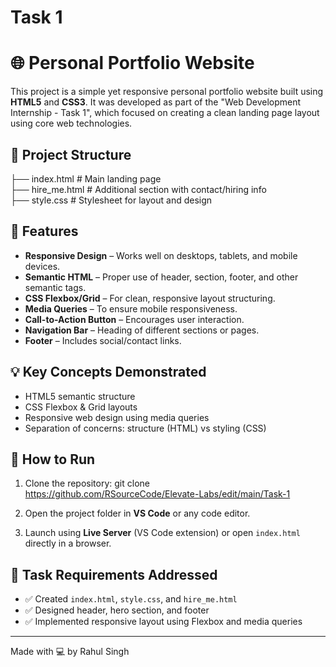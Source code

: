 # Task 1

# 🌐 Personal Portfolio Website

This project is a simple yet responsive personal portfolio website built using **HTML5** and **CSS3**. It was developed as part of the "Web Development Internship - Task 1", which focused on creating a clean landing page layout using core web technologies.

## 📁 Project Structure

├── index.html # Main landing page  
├── hire_me.html # Additional section with contact/hiring info  
├── style.css # Stylesheet for layout and design  


## 🎯 Features

- **Responsive Design** – Works well on desktops, tablets, and mobile devices.
- **Semantic HTML** – Proper use of header, section, footer, and other semantic tags.
- **CSS Flexbox/Grid** – For clean, responsive layout structuring.
- **Media Queries** – To ensure mobile responsiveness.
- **Call-to-Action Button** – Encourages user interaction.
- **Navigation Bar** – Heading of different sections or pages.
- **Footer** – Includes social/contact links.

## 💡 Key Concepts Demonstrated

- HTML5 semantic structure
- CSS Flexbox & Grid layouts
- Responsive web design using media queries
- Separation of concerns: structure (HTML) vs styling (CSS)

## 🚀 How to Run

1. Clone the repository:
git clone https://github.com/RSourceCode/Elevate-Labs/edit/main/Task-1

2. Open the project folder in **VS Code** or any code editor.

3. Launch using **Live Server** (VS Code extension) or open `index.html` directly in a browser.

## 📌 Task Requirements Addressed

- ✅ Created `index.html`, `style.css`, and `hire_me.html`
- ✅ Designed header, hero section, and footer
- ✅ Implemented responsive layout using Flexbox and media queries

---
Made with 💻 by Rahul Singh
